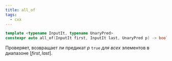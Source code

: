 ```yaml
---
title: all_of
tags:
  - cxx
---
```

```cpp
template <typename InputIt, typename UnaryPred>
constexpr auto all_of(InputIt first, InputIt last, UnaryPred p) -> bool;
```
Проверяет, возвращает ли предикат $p$ `true` *для всех* элементов в диапазоне $[first, last]$.
